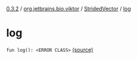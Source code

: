 [0.3.2](../../index.md) / [org.jetbrains.bio.viktor](../index.md) / [StridedVector](index.md) / [log](.)

# log

`fun log(): <ERROR CLASS>` [(source)](https://github.com/JetBrains-Research/viktor/blob/0.3.2/src/main/kotlin/org/jetbrains/bio/viktor/StridedVector.kt#L261)